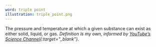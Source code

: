 ```yaml
---
word: triple point
illustration: triple_point.png
---
```


The pressure and temperature at which a given substance can exist as either solid, liquid, or gas. *Definition is my own, informed by [YouTube’s Science Channel](https://www.youtube.com/watch?v=MP6MVLWuNZQ&feature=youtu.be){:target="_blank"}.*

